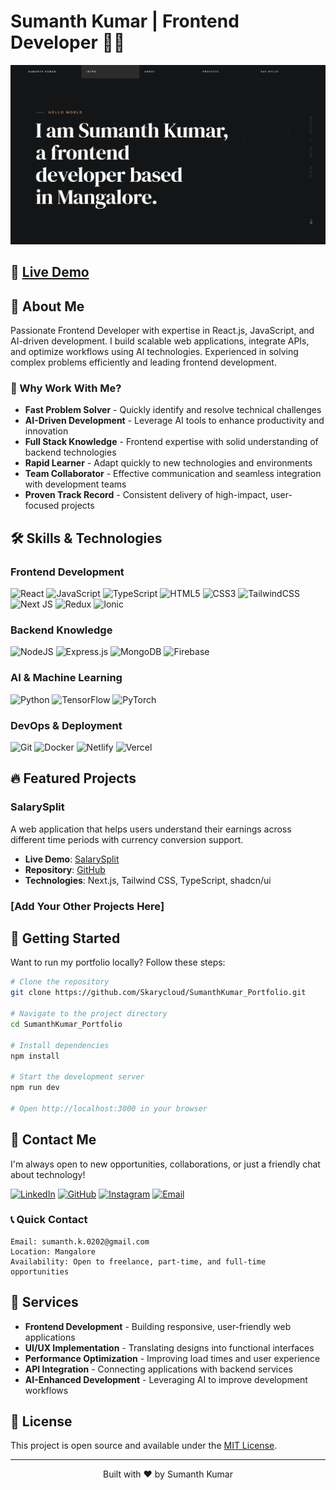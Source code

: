 # Sumanth Kumar | Frontend Developer 👨‍💻

![My Portfolio Banner](https://github.com/Skarycloud/SumanthKumar_Portfolio/blob/main/myportfolio.png)

## 🔗 [Live Demo](https://sumanth-kumar-portfolio.vercel.app/)

## 🚀 About Me

Passionate Frontend Developer with expertise in React.js, JavaScript, and AI-driven development. I build scalable web applications, integrate APIs, and optimize workflows using AI technologies. Experienced in solving complex problems efficiently and leading frontend development.

### 🌟 Why Work With Me?

- **Fast Problem Solver** - Quickly identify and resolve technical challenges
- **AI-Driven Development** - Leverage AI tools to enhance productivity and innovation
- **Full Stack Knowledge** - Frontend expertise with solid understanding of backend technologies
- **Rapid Learner** - Adapt quickly to new technologies and environments
- **Team Collaborator** - Effective communication and seamless integration with development teams
- **Proven Track Record** - Consistent delivery of high-impact, user-focused projects

## 🛠️ Skills & Technologies

### Frontend Development
![React](https://img.shields.io/badge/react-%2320232a.svg?style=for-the-badge&logo=react&logoColor=%2361DAFB)
![JavaScript](https://img.shields.io/badge/javascript-%23323330.svg?style=for-the-badge&logo=javascript&logoColor=%23F7DF1E)
![TypeScript](https://img.shields.io/badge/typescript-%23007ACC.svg?style=for-the-badge&logo=typescript&logoColor=white)
![HTML5](https://img.shields.io/badge/html5-%23E34F26.svg?style=for-the-badge&logo=html5&logoColor=white)
![CSS3](https://img.shields.io/badge/css3-%231572B6.svg?style=for-the-badge&logo=css3&logoColor=white)
![TailwindCSS](https://img.shields.io/badge/tailwindcss-%2338B2AC.svg?style=for-the-badge&logo=tailwind-css&logoColor=white)
![Next JS](https://img.shields.io/badge/Next-black?style=for-the-badge&logo=next.js&logoColor=white)
![Redux](https://img.shields.io/badge/redux-%23593d88.svg?style=for-the-badge&logo=redux&logoColor=white)
![Ionic](https://img.shields.io/badge/Ionic-%233880FF.svg?style=for-the-badge&logo=Ionic&logoColor=white)

### Backend Knowledge
![NodeJS](https://img.shields.io/badge/node.js-6DA55F?style=for-the-badge&logo=node.js&logoColor=white)
![Express.js](https://img.shields.io/badge/express.js-%23404d59.svg?style=for-the-badge&logo=express&logoColor=%2361DAFB)
![MongoDB](https://img.shields.io/badge/MongoDB-%234ea94b.svg?style=for-the-badge&logo=mongodb&logoColor=white)
![Firebase](https://img.shields.io/badge/firebase-%23039BE5.svg?style=for-the-badge&logo=firebase)

### AI & Machine Learning
![Python](https://img.shields.io/badge/python-3670A0?style=for-the-badge&logo=python&logoColor=ffdd54)
![TensorFlow](https://img.shields.io/badge/TensorFlow-%23FF6F00.svg?style=for-the-badge&logo=TensorFlow&logoColor=white)
![PyTorch](https://img.shields.io/badge/PyTorch-%23EE4C2C.svg?style=for-the-badge&logo=PyTorch&logoColor=white)

### DevOps & Deployment
![Git](https://img.shields.io/badge/git-%23F05033.svg?style=for-the-badge&logo=git&logoColor=white)
![Docker](https://img.shields.io/badge/docker-%230db7ed.svg?style=for-the-badge&logo=docker&logoColor=white)
![Netlify](https://img.shields.io/badge/netlify-%23000000.svg?style=for-the-badge&logo=netlify&logoColor=#00C7B7)
![Vercel](https://img.shields.io/badge/vercel-%23000000.svg?style=for-the-badge&logo=vercel&logoColor=white)

## 🔥 Featured Projects

### SalarySplit
A web application that helps users understand their earnings across different time periods with currency conversion support.

- **Live Demo**: [SalarySplit](https://salary-split-three.vercel.app/)
- **Repository**: [GitHub](https://github.com/Skarycloud/salary-split)
- **Technologies**: Next.js, Tailwind CSS, TypeScript, shadcn/ui

### [Add Your Other Projects Here]

## 🚀 Getting Started

Want to run my portfolio locally? Follow these steps:

```bash
# Clone the repository
git clone https://github.com/Skarycloud/SumanthKumar_Portfolio.git

# Navigate to the project directory
cd SumanthKumar_Portfolio

# Install dependencies
npm install

# Start the development server
npm run dev

# Open http://localhost:3000 in your browser
```

## 📩 Contact Me

I'm always open to new opportunities, collaborations, or just a friendly chat about technology!

[![LinkedIn](https://img.shields.io/badge/LinkedIn-%230077B5.svg?logo=linkedin&logoColor=white)](https://www.linkedin.com/in/sumanth-kumar-230194294)
[![GitHub](https://img.shields.io/badge/github-%23121011.svg?style=for-the-badge&logo=github&logoColor=white)](https://github.com/Skarycloud)
[![Instagram](https://img.shields.io/badge/Instagram-%23E4405F.svg?logo=Instagram&logoColor=white)](https://instagram.com/skarycloud)
[![Email](https://img.shields.io/badge/Email-D14836?logo=gmail&logoColor=white)](mailto:sumanth.k.0202@gmail.com)

### 📞 Quick Contact

```
Email: sumanth.k.0202@gmail.com
Location: Mangalore
Availability: Open to freelance, part-time, and full-time opportunities
```

## 🔧 Services

- **Frontend Development** - Building responsive, user-friendly web applications
- **UI/UX Implementation** - Translating designs into functional interfaces
- **Performance Optimization** - Improving load times and user experience
- **API Integration** - Connecting applications with backend services
- **AI-Enhanced Development** - Leveraging AI to improve development workflows

## 📝 License

This project is open source and available under the [MIT License](LICENSE).

---

<p align="center">Built with ❤️ by Sumanth Kumar</p>
